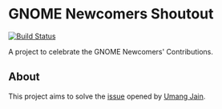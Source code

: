 # GNOME Newcomers Shoutout

[![Build Status](https://gitlab.gnome.org/ravgeetdhillon/newcomers-shoutout/badges/master/build.svg)](https://gitlab.gnome.org/ravgeetdhillon/newcomers-shoutout/pipelines)

A project to celebrate the GNOME Newcomers' Contributions.

## About

This project aims to solve the [issue](https://gitlab.gnome.org/Teams/Engagement/General/issues/8) opened by [Umang Jain](https://gitlab.gnome.org/uajain).
